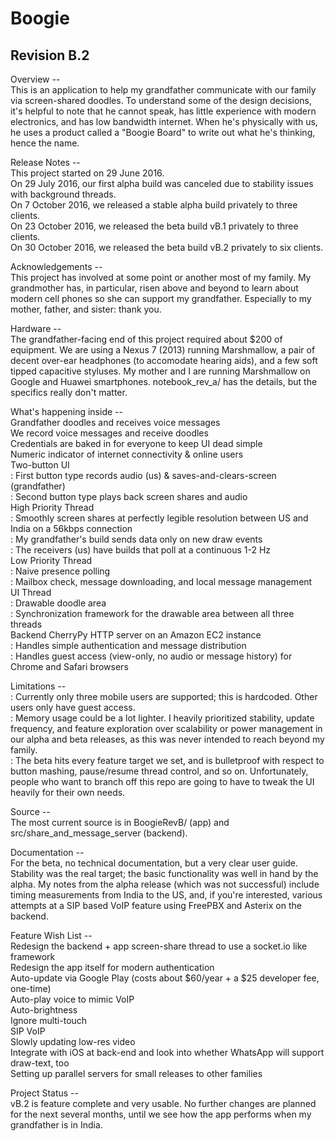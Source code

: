 # Boogie
## Revision B.2

Overview --  
This is an application to help my grandfather communicate with our family via screen-shared doodles. To understand some of the design decisions, it's helpful to note that he cannot speak, has little experience with modern electronics, and has low bandwidth internet. When he's physically with us, he uses a product called a "Boogie Board" to write out what he's thinking, hence the name. 

Release Notes --  
This project started on 29 June 2016.  
On 29 July 2016, our first alpha build was canceled due to stability issues with background threads.  
On 7 October 2016, we released a stable alpha build privately to three clients.  
On 23 October 2016, we released the beta build vB.1 privately to three clients.  
On 30 October 2016, we released the beta build vB.2 privately to six clients.  

Acknowledgements --  
This project has involved at some point or another most of my family. My grandmother has, in particular, risen above and beyond to learn about modern cell phones so she can support my grandfather. Especially to my mother, father, and sister: thank you.

Hardware --  
The grandfather-facing end of this project required about $200 of equipment. We are using a Nexus 7 (2013) running Marshmallow, a pair of decent over-ear headphones (to accomodate hearing aids), and a few soft tipped capacitive styluses. My mother and I are running Marshmallow on Google and Huawei smartphones. notebook_rev_a/ has the details, but the specifics really don't matter.

What's happening inside --  
Grandfather doodles and receives voice messages  
We record voice messages and receive doodles  
Credentials are baked in for everyone to keep UI dead simple  
Numeric indicator of internet connectivity & online users  
Two-button UI  
: First button type records audio (us) & saves-and-clears-screen (grandfather)  
: Second button type plays back screen shares and audio  
High Priority Thread  
: Smoothly screen shares at perfectly legible resolution between US and India on a 56kbps connection  
: My grandfather's build sends data only on new draw events  
: The receivers (us) have builds that poll at a continuous 1-2 Hz  
Low Priority Thread  
: Naive presence polling  
: Mailbox check, message downloading, and local message management  
UI Thread  
: Drawable doodle area  
: Synchronization framework for the drawable area between all three threads  
Backend CherryPy HTTP server on an Amazon EC2 instance  
: Handles simple authentication and message distribution  
: Handles guest access (view-only, no audio or message history) for Chrome and Safari browsers  

Limitations --  
: Currently only three mobile users are supported; this is hardcoded. Other users only have guest access.  
: Memory usage could be a lot lighter. I heavily prioritized stability, update frequency, and feature exploration over scalability or power management in our alpha and beta releases, as this was never intended to reach beyond my family.  
: The beta hits every feature target we set, and is bulletproof with respect to button mashing, pause/resume thread control, and so on. Unfortunately, people who want to branch off this repo are going to have to tweak the UI heavily for their own needs.  

Source --  
The most current source is in BoogieRevB/ (app) and src/share_and_message_server (backend). 

Documentation --  
For the beta, no technical documentation, but a very clear user guide. Stability was the real target; the basic functionality was well in hand by the alpha. My notes from the alpha release (which was not successful) include timing measurements from India to the US, and, if you're interested, various attempts at a SIP based VoIP feature using FreePBX and Asterix on the backend.

Feature Wish List --  
Redesign the backend + app screen-share thread to use a socket.io like framework  
Redesign the app itself for modern authentication  
Auto-update via Google Play  (costs about $60/year + a $25 developer fee, one-time)  
Auto-play voice to mimic VoIP  
Auto-brightness  
Ignore multi-touch  
SIP VoIP  
Slowly updating low-res video  
Integrate with iOS at back-end and look into whether WhatsApp will support draw-text, too  
Setting up parallel servers for small releases to other families  

Project Status --   
vB.2 is feature complete and very usable. No further changes are planned for the next several months, until we see how the app performs when my grandfather is in India.
